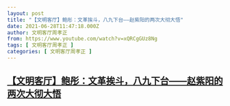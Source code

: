 ```yaml
---
layout: post
title: "【文明客厅】鲍彤：文革挨斗，八九下台——赵紫阳的两次大彻大悟"
date: 2021-06-28T11:47:18.000Z
author: 文明客厅周孝正
from: https://www.youtube.com/watch?v=xQRCgGUz8Ng
tags: [ 文明客厅周孝正 ]
categories: [ 文明客厅周孝正 ]
---
```

<!--1624880838000-->
[【文明客厅】鲍彤：文革挨斗，八九下台——赵紫阳的两次大彻大悟](https://www.youtube.com/watch?v=xQRCgGUz8Ng)
------

<div>

</div>
